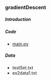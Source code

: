 ### gradientDescent

##### Introduction

##### Code

- [main.py](https://github.com/quinwu/ml_implementation/blob/master/Logistic-Regression/gradientDescent/main.py)

##### Data

- testSet.txt
- ex2data1.txt

